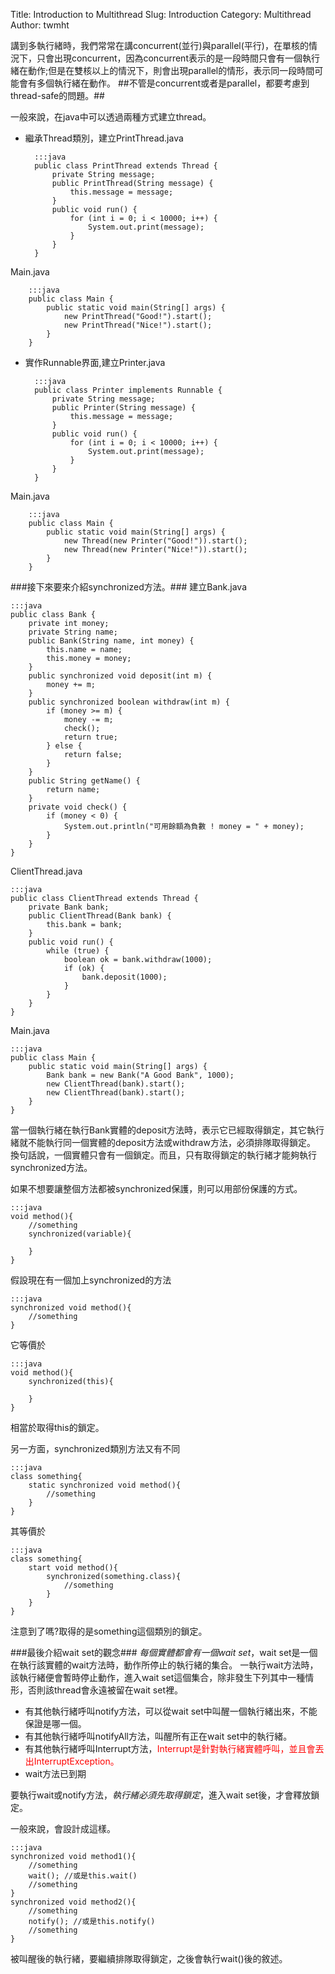 Title: Introduction to Multithread
Slug: Introduction
Category: Multithread
Author: twmht

講到多執行緒時，我們常常在講concurrent(並行)與parallel(平行)，在單核的情況下，只會出現concurrent，因為concurrent表示的是一段時間只會有一個執行緒在動作;但是在雙核以上的情況下，則會出現parallel的情形，表示同一段時間可能會有多個執行緒在動作。
##不管是concurrent或者是parallel，都要考慮到thread-safe的問題。##

一般來說，在java中可以透過兩種方式建立thread。

* 繼承Thread類別，建立PrintThread.java

        :::java
        public class PrintThread extends Thread {
            private String message;
            public PrintThread(String message) {
                this.message = message;
            }
            public void run() {
                for (int i = 0; i < 10000; i++) {
                    System.out.print(message);
                }
            }
        }
Main.java

        :::java
        public class Main {
            public static void main(String[] args) {
                new PrintThread("Good!").start();
                new PrintThread("Nice!").start();
            }
        }

* 實作Runnable界面,建立Printer.java

        :::java
        public class Printer implements Runnable {
            private String message;
            public Printer(String message) {
                this.message = message;
            }
            public void run() {
                for (int i = 0; i < 10000; i++) {
                    System.out.print(message);
                }
            }
        }
Main.java

        :::java
        public class Main {
            public static void main(String[] args) {
                new Thread(new Printer("Good!")).start();
                new Thread(new Printer("Nice!")).start();
            }
        }

###接下來要來介紹synchronized方法。###
建立Bank.java

    :::java
    public class Bank {
        private int money;
        private String name;
        public Bank(String name, int money) {
            this.name = name;
            this.money = money;
        }
        public synchronized void deposit(int m) {
            money += m;
        }
        public synchronized boolean withdraw(int m) {
            if (money >= m) {
                money -= m;
                check();
                return true;
            } else {
                return false;
            }
        }
        public String getName() {
            return name;
        }
        private void check() {
            if (money < 0) {
                System.out.println("可用餘額為負數 ! money = " + money);
            }
        }
    }

ClientThread.java

    :::java
    public class ClientThread extends Thread {
        private Bank bank;
        public ClientThread(Bank bank) {
            this.bank = bank;
        }
        public void run() {
            while (true) {
                boolean ok = bank.withdraw(1000);
                if (ok) {
                    bank.deposit(1000);
                }
            }
        }
    }

Main.java

    :::java
    public class Main {
        public static void main(String[] args) {
            Bank bank = new Bank("A Good Bank", 1000);
            new ClientThread(bank).start();
            new ClientThread(bank).start();
        }
    }

當一個執行緒在執行Bank實體的deposit方法時，表示它已經取得鎖定，其它執行緒就不能執行同一個實體的deposit方法或withdraw方法，必須排隊取得鎖定。
換句話說，一個實體只會有一個鎖定。而且，只有取得鎖定的執行緒才能夠執行synchronized方法。

如果不想要讓整個方法都被synchronized保護，則可以用部份保護的方式。

    :::java
    void method(){
        //something
        synchronized(variable){
            
        }
    }

假設現在有一個加上synchronized的方法

    :::java
    synchronized void method(){
        //something
    }

它等價於

    :::java
    void method(){
        synchronized(this){

        }
    }
相當於取得this的鎖定。

另一方面，synchronized類別方法又有不同

    :::java
    class something{
        static synchronized void method(){
            //something
        }
    }

其等價於

    :::java
    class something{
        start void method(){
            synchronized(something.class){
                //something
            }
        }
    }
注意到了嗎?取得的是something這個類別的鎖定。

###最後介紹wait set的觀念###
*每個實體都會有一個wait set*，wait set是一個在執行該實體的wait方法時，動作所停止的執行緒的集合。
一執行wait方法時，該執行緒便會暫時停止動作，進入wait set這個集合，除非發生下列其中一種情形，否則該thread會永遠被留在wait set裡。

* 有其他執行緒呼叫notify方法，可以從wait set中叫醒一個執行緒出來，不能保證是哪一個。
* 有其他執行緒呼叫notifyAll方法，叫醒所有正在wait set中的執行緒。
* 有其他執行緒呼叫Interrupt方法，<font color=red>Interrupt是針對執行緒實體呼叫，並且會丟出InterruptException。</font>
* wait方法已到期

要執行wait或notify方法，*執行緒必須先取得鎖定*，進入wait set後，才會釋放鎖定。

一般來說，會設計成這樣。

    :::java
    synchronized void method1(){
        //something
        wait(); //或是this.wait()
        //something
    }
    synchronized void method2(){
        //something
        notify(); //或是this.notify()
        //something
    }
被叫醒後的執行緒，要繼續排隊取得鎖定，之後會執行wait()後的敘述。
